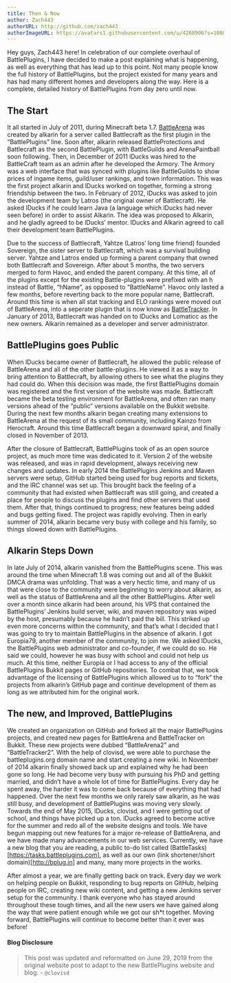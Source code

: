 ```yaml
---
title: Then & Now
author: Zach443
authorURL: http://github.com/zach443
authorImageURL: https://avatars1.githubusercontent.com/u/4268906?s=100&v=4
---
```


Hey guys, Zach443 here! In celebration of our complete overhaul of BattlePlugins, I have decided to make a post explaining what is happening, as well as everything that has lead up to this point. Not many people know the full history of BattlePlugins, but the project existed for many years and has had many different homes and developers along the way. Here is a complete, detailed history of BattlePlugins from day zero until now.

<!--truncate-->

## The Start

It all started in July of 2011, during Minecraft beta 1.7. [BattleArena](https://github.com/BattlePlugins/BattleArena) was created by alkarin for a server called Battlecraft as the first plugin in the “BattlePlugins” line. Soon after, alkarin released BattleProtections and Battlecraft as the second BattlePlugin, with BattleGuilds and ArenaPaintball soon following. Then, in December of 2011 lDucks was hired to the BattleCraft team as an admin after he developed the Armory. The Armory was a web interface that was synced with plugins like BattleGuilds to show prices of ingame items, guild/user rankings, and town information. This was the first project alkarin and lDucks worked on together, forming a strong friendship between the two. In February of 2012, lDucks was asked to join the development team by Latros (the original owner of Battlecraft). He asked lDucks if he could learn Java (a language which lDucks had never seen before) in order to assist Alkarin. The idea was proposed to Alkarin, and he gladly agreed to be lDucks’ mentor. lDucks and Alkarin agreed to call their development team BattlePlugins.

Due to the success of Battlecraft, Yahtze (Latros’ long time friend) founded Sovereign, the sister server to Battlecraft, which was a survival building server. Yahtze and Latros ended up forming a parent company that owned both Battlecraft and Sovereign. After about 5 months, the two servers merged to form Havoc, and ended the parent company. At this time, all of the plugins except for the existing Battle-plugins were prefixed with an h instead of Battle, “hName”, as opposed to “BattleName”. Havoc only lasted a few months, before reverting back to the more popular name, Battlecraft. Around this time is when all stat tracking and ELO rankings were moved out of BattleArena, into a seperate plugin that is now know as [BattleTracker](https://github.com/BattlePlugins/BattleTracker). In January of 2013,  Battlecraft was handed on to lDucks and Lomaticc as the new owners. Alkarin remained as a developer and server administrator.

## BattlePlugins goes Public

When lDucks became owner of Battlecraft, he allowed the public release of BattleArena and all of the other battle-plugins. He viewed it as a way to bring attention to Battlecraft, by allowing others to see what the plugins they had could do. When this decision was made, the first BattlePlugins domain was registered and the first version of the website was made. Battlecraft became the beta testing environment for BattleArena, and often ran many versions ahead of the “public” versions available on the Bukkit website. During the next few months alkarin began creating many extensions to BattleArena at the request of its small community, including Kainzo from Herocraft. Around this time Battlecraft began a downward spiral, and finally closed in November of 2013.

After the closure of Battlecraft, BattlePlugins took of as an open source project, as much more time was dedicated to it. Version 2 of the website was released, and was in rapid development, always receiving new changes and updates. In early 2014 the BattlePlugins Jenkins and Maven servers were  setup, GitHub started being used for bug reports and tickets, and the IRC channel was set up. This brought back the feeling of a community that had existed when Battlecraft was still going, and created a place for people to discuss the plugins and find other servers that used them. After that, things continued to progress; new features being added and bugs getting fixed. The project was rapidly evolving. Then in early summer of  2014, alkarin became very busy with college and his family, so things slowed down with BattlePlugins.

## Alkarin Steps Down

In late July of 2014, alkarin vanished from the BattlePlugins scene. This was around the time when Minecraft 1.8 was coming out and all of the Bukkit DMCA drama was unfolding. That was a very hectic time, and many of us that were close to the community were beginning to worry about alkarin, as well as the status of BattleArena and all the other BattlePlugins. After well over a month since alkarin had been around, his VPS that contained the BattlePlugins’ Jenkins build server, wiki, and maven repository was wiped by the host, presumably because he hadn’t paid the bill. This striked up even more concerns within the community, and that’s what I decided that I was going to try to maintain BattlePlugins in the absence of alkarin. I got Europia79, another member of the community, to join me. We asked lDucks, the BattlePlugins web administrator and co-founder, if we could do so. He said we could, however he was busy with school and could not help us much. At this time, neither Europia or I had access to any of the official BattlePlugins Bukkit pages or GitHub repositories. To combat that, we took advantage of the licensing of BattlePlugins which allowed us to to “fork” the projects from alkarin’s GitHub page and continue development of them as long as we attributed him for the original work.

## The new, and Improved, BattlePlugins

We created an organization on GitHub and forked all the major BattlePlugins projects, and created new pages for BattleArena and BattleTracker on Bukkit. These new projects were dubbed “BattleArena2” and “BattleTracker2”. With the help of clovisd, we were able to purchase the battleplugins.org domain name and start creating a new wiki. In November of 2014 alkarin finally showed back up and explained why he had been gone so long. He had become very busy with pursuing his PhD and getting married, and didn’t have a whole lot of time for BattlePlugins. Every day he spent away, the harder it was to come back because of everything that had happened. Over the next few months we only rarely saw alkarin, as he was still busy, and development of BattlePlugins was moving very slowly. Towards the end of May 2015, lDucks, clovisd, and I were getting out of school, and things have picked up a ton. lDucks agreed to become active for the summer and redo all of the website designs and tools. We have begun mapping out new features for a major re-release of BattleArena, and we have made many advancements in our web services. Currently, we have a new blog that you are reading, a public to-do list called (BattleTasks)[https://tasks.battleplugins.com], as well as our own (link shortener/short domain)[http://bplug.in] and many, many more projects in the works.

After almost a year, we are finally getting back on track. Every day we work on helping people on Bukkit, responding to bug reports on GitHub, helping people on IRC, creating new wiki content, and getting a new Jenkins server setup for the community. I thank everyone who has stayed around throughout these tough times, and all the new users we have gained along the way that were patient enough while we got our sh*t together. Moving forward, BattlePlugins will continue to become better than it ever was before!

#### Blog Disclosure
> This post was updated and reformatted on June 29, 2019 from the original website post to adapt to the new BattlePlugins website and blog. - `@clovisd`

